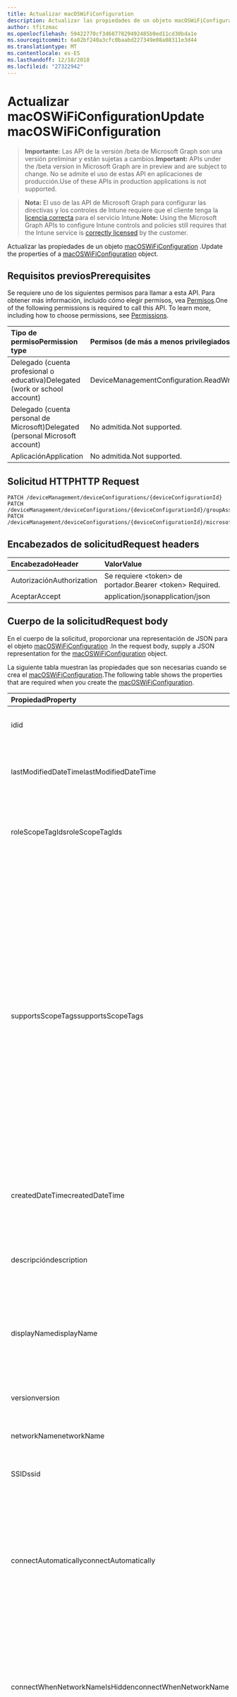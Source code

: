 ```yaml
---
title: Actualizar macOSWiFiConfiguration
description: Actualizar las propiedades de un objeto macOSWiFiConfiguration.
author: tfitzmac
ms.openlocfilehash: 59422770cf3d6877829492485b9ed11cd30bda1e
ms.sourcegitcommit: 6a82bf240a3cfc0baabd227349e08a08311e3d44
ms.translationtype: MT
ms.contentlocale: es-ES
ms.lasthandoff: 12/18/2018
ms.locfileid: "27322942"
---
```

# <a name="update-macoswificonfiguration"></a><span data-ttu-id="8a9e3-103">Actualizar macOSWiFiConfiguration</span><span class="sxs-lookup"><span data-stu-id="8a9e3-103">Update macOSWiFiConfiguration</span></span>

> <span data-ttu-id="8a9e3-104">**Importante:** Las API de la versión /beta de Microsoft Graph son una versión preliminar y están sujetas a cambios.</span><span class="sxs-lookup"><span data-stu-id="8a9e3-104">**Important:** APIs under the /beta version in Microsoft Graph are in preview and are subject to change.</span></span> <span data-ttu-id="8a9e3-105">No se admite el uso de estas API en aplicaciones de producción.</span><span class="sxs-lookup"><span data-stu-id="8a9e3-105">Use of these APIs in production applications is not supported.</span></span>

> <span data-ttu-id="8a9e3-106">**Nota:** El uso de las API de Microsoft Graph para configurar las directivas y los controles de Intune requiere que el cliente tenga la [licencia correcta](https://go.microsoft.com/fwlink/?linkid=839381) para el servicio Intune.</span><span class="sxs-lookup"><span data-stu-id="8a9e3-106">**Note:** Using the Microsoft Graph APIs to configure Intune controls and policies still requires that the Intune service is [correctly licensed](https://go.microsoft.com/fwlink/?linkid=839381) by the customer.</span></span>

<span data-ttu-id="8a9e3-107">Actualizar las propiedades de un objeto [macOSWiFiConfiguration](../resources/intune-deviceconfig-macoswificonfiguration.md) .</span><span class="sxs-lookup"><span data-stu-id="8a9e3-107">Update the properties of a [macOSWiFiConfiguration](../resources/intune-deviceconfig-macoswificonfiguration.md) object.</span></span>
## <a name="prerequisites"></a><span data-ttu-id="8a9e3-108">Requisitos previos</span><span class="sxs-lookup"><span data-stu-id="8a9e3-108">Prerequisites</span></span>
<span data-ttu-id="8a9e3-p102">Se requiere uno de los siguientes permisos para llamar a esta API. Para obtener más información, incluido cómo elegir permisos, vea [Permisos](/graph/permissions-reference).</span><span class="sxs-lookup"><span data-stu-id="8a9e3-p102">One of the following permissions is required to call this API. To learn more, including how to choose permissions, see [Permissions](/graph/permissions-reference).</span></span>

|<span data-ttu-id="8a9e3-111">Tipo de permiso</span><span class="sxs-lookup"><span data-stu-id="8a9e3-111">Permission type</span></span>|<span data-ttu-id="8a9e3-112">Permisos (de más a menos privilegiados)</span><span class="sxs-lookup"><span data-stu-id="8a9e3-112">Permissions (from most to least privileged)</span></span>|
|:---|:---|
|<span data-ttu-id="8a9e3-113">Delegado (cuenta profesional o educativa)</span><span class="sxs-lookup"><span data-stu-id="8a9e3-113">Delegated (work or school account)</span></span>|<span data-ttu-id="8a9e3-114">DeviceManagementConfiguration.ReadWrite.All</span><span class="sxs-lookup"><span data-stu-id="8a9e3-114">DeviceManagementConfiguration.ReadWrite.All</span></span>|
|<span data-ttu-id="8a9e3-115">Delegado (cuenta personal de Microsoft)</span><span class="sxs-lookup"><span data-stu-id="8a9e3-115">Delegated (personal Microsoft account)</span></span>|<span data-ttu-id="8a9e3-116">No admitida.</span><span class="sxs-lookup"><span data-stu-id="8a9e3-116">Not supported.</span></span>|
|<span data-ttu-id="8a9e3-117">Aplicación</span><span class="sxs-lookup"><span data-stu-id="8a9e3-117">Application</span></span>|<span data-ttu-id="8a9e3-118">No admitida.</span><span class="sxs-lookup"><span data-stu-id="8a9e3-118">Not supported.</span></span>|

## <a name="http-request"></a><span data-ttu-id="8a9e3-119">Solicitud HTTP</span><span class="sxs-lookup"><span data-stu-id="8a9e3-119">HTTP Request</span></span>
<!-- {
  "blockType": "ignored"
}
-->
``` http
PATCH /deviceManagement/deviceConfigurations/{deviceConfigurationId}
PATCH /deviceManagement/deviceConfigurations/{deviceConfigurationId}/groupAssignments/{deviceConfigurationGroupAssignmentId}/deviceConfiguration
PATCH /deviceManagement/deviceConfigurations/{deviceConfigurationId}/microsoft.graph.windowsDomainJoinConfiguration/networkAccessConfigurations/{deviceConfigurationId}
```

## <a name="request-headers"></a><span data-ttu-id="8a9e3-120">Encabezados de solicitud</span><span class="sxs-lookup"><span data-stu-id="8a9e3-120">Request headers</span></span>
|<span data-ttu-id="8a9e3-121">Encabezado</span><span class="sxs-lookup"><span data-stu-id="8a9e3-121">Header</span></span>|<span data-ttu-id="8a9e3-122">Valor</span><span class="sxs-lookup"><span data-stu-id="8a9e3-122">Value</span></span>|
|:---|:---|
|<span data-ttu-id="8a9e3-123">Autorización</span><span class="sxs-lookup"><span data-stu-id="8a9e3-123">Authorization</span></span>|<span data-ttu-id="8a9e3-124">Se requiere &lt;token&gt; de portador.</span><span class="sxs-lookup"><span data-stu-id="8a9e3-124">Bearer &lt;token&gt; Required.</span></span>|
|<span data-ttu-id="8a9e3-125">Aceptar</span><span class="sxs-lookup"><span data-stu-id="8a9e3-125">Accept</span></span>|<span data-ttu-id="8a9e3-126">application/json</span><span class="sxs-lookup"><span data-stu-id="8a9e3-126">application/json</span></span>|

## <a name="request-body"></a><span data-ttu-id="8a9e3-127">Cuerpo de la solicitud</span><span class="sxs-lookup"><span data-stu-id="8a9e3-127">Request body</span></span>
<span data-ttu-id="8a9e3-128">En el cuerpo de la solicitud, proporcionar una representación de JSON para el objeto [macOSWiFiConfiguration](../resources/intune-deviceconfig-macoswificonfiguration.md) .</span><span class="sxs-lookup"><span data-stu-id="8a9e3-128">In the request body, supply a JSON representation for the [macOSWiFiConfiguration](../resources/intune-deviceconfig-macoswificonfiguration.md) object.</span></span>

<span data-ttu-id="8a9e3-129">La siguiente tabla muestran las propiedades que son necesarias cuando se crea el [macOSWiFiConfiguration](../resources/intune-deviceconfig-macoswificonfiguration.md).</span><span class="sxs-lookup"><span data-stu-id="8a9e3-129">The following table shows the properties that are required when you create the [macOSWiFiConfiguration](../resources/intune-deviceconfig-macoswificonfiguration.md).</span></span>

|<span data-ttu-id="8a9e3-130">Propiedad</span><span class="sxs-lookup"><span data-stu-id="8a9e3-130">Property</span></span>|<span data-ttu-id="8a9e3-131">Tipo</span><span class="sxs-lookup"><span data-stu-id="8a9e3-131">Type</span></span>|<span data-ttu-id="8a9e3-132">Descripción</span><span class="sxs-lookup"><span data-stu-id="8a9e3-132">Description</span></span>|
|:---|:---|:---|
|<span data-ttu-id="8a9e3-133">id</span><span class="sxs-lookup"><span data-stu-id="8a9e3-133">id</span></span>|<span data-ttu-id="8a9e3-134">String</span><span class="sxs-lookup"><span data-stu-id="8a9e3-134">String</span></span>|<span data-ttu-id="8a9e3-135">Clave de la entidad.</span><span class="sxs-lookup"><span data-stu-id="8a9e3-135">Key of the entity.</span></span> <span data-ttu-id="8a9e3-136">Heredado de [deviceConfiguration](../resources/intune-deviceconfig-deviceconfiguration.md)</span><span class="sxs-lookup"><span data-stu-id="8a9e3-136">Inherited from [deviceConfiguration](../resources/intune-deviceconfig-deviceconfiguration.md)</span></span>|
|<span data-ttu-id="8a9e3-137">lastModifiedDateTime</span><span class="sxs-lookup"><span data-stu-id="8a9e3-137">lastModifiedDateTime</span></span>|<span data-ttu-id="8a9e3-138">DateTimeOffset</span><span class="sxs-lookup"><span data-stu-id="8a9e3-138">DateTimeOffset</span></span>|<span data-ttu-id="8a9e3-139">Fecha y hora en la que se modificó el objeto por última vez.</span><span class="sxs-lookup"><span data-stu-id="8a9e3-139">DateTime the object was last modified.</span></span> <span data-ttu-id="8a9e3-140">Heredado de [deviceConfiguration](../resources/intune-deviceconfig-deviceconfiguration.md)</span><span class="sxs-lookup"><span data-stu-id="8a9e3-140">Inherited from [deviceConfiguration](../resources/intune-deviceconfig-deviceconfiguration.md)</span></span>|
|<span data-ttu-id="8a9e3-141">roleScopeTagIds</span><span class="sxs-lookup"><span data-stu-id="8a9e3-141">roleScopeTagIds</span></span>|<span data-ttu-id="8a9e3-142">Colección String</span><span class="sxs-lookup"><span data-stu-id="8a9e3-142">String collection</span></span>|<span data-ttu-id="8a9e3-143">Lista de etiquetas de ámbito para esta instancia de entidad.</span><span class="sxs-lookup"><span data-stu-id="8a9e3-143">List of Scope Tags for this Entity instance.</span></span> <span data-ttu-id="8a9e3-144">Heredado de [deviceConfiguration](../resources/intune-deviceconfig-deviceconfiguration.md)</span><span class="sxs-lookup"><span data-stu-id="8a9e3-144">Inherited from [deviceConfiguration](../resources/intune-deviceconfig-deviceconfiguration.md)</span></span>|
|<span data-ttu-id="8a9e3-145">supportsScopeTags</span><span class="sxs-lookup"><span data-stu-id="8a9e3-145">supportsScopeTags</span></span>|<span data-ttu-id="8a9e3-146">Boolean</span><span class="sxs-lookup"><span data-stu-id="8a9e3-146">Boolean</span></span>|<span data-ttu-id="8a9e3-147">Indica si la configuración del dispositivo subyacente admite la asignación de etiquetas de ámbito.</span><span class="sxs-lookup"><span data-stu-id="8a9e3-147">Indicates whether or not the underlying Device Configuration supports the assignment of scope tags.</span></span> <span data-ttu-id="8a9e3-148">No se permite la asignación a la propiedad ScopeTags cuando este valor es false y entidades no estará visibles para los usuarios con ámbito.</span><span class="sxs-lookup"><span data-stu-id="8a9e3-148">Assigning to the ScopeTags property is not allowed when this value is false and entities will not be visible to scoped users.</span></span> <span data-ttu-id="8a9e3-149">Esto se produce para las directivas de heredado creadas en Silverlight y se puede resolver por eliminar y volver a crear la directiva en el Portal de Azure.</span><span class="sxs-lookup"><span data-stu-id="8a9e3-149">This occurs for Legacy policies created in Silverlight and can be resolved by deleting and recreating the policy in the Azure Portal.</span></span> <span data-ttu-id="8a9e3-150">Esta propiedad es de sólo lectura.</span><span class="sxs-lookup"><span data-stu-id="8a9e3-150">This property is read-only.</span></span> <span data-ttu-id="8a9e3-151">Heredado de [deviceConfiguration](../resources/intune-deviceconfig-deviceconfiguration.md)</span><span class="sxs-lookup"><span data-stu-id="8a9e3-151">Inherited from [deviceConfiguration](../resources/intune-deviceconfig-deviceconfiguration.md)</span></span>|
|<span data-ttu-id="8a9e3-152">createdDateTime</span><span class="sxs-lookup"><span data-stu-id="8a9e3-152">createdDateTime</span></span>|<span data-ttu-id="8a9e3-153">DateTimeOffset</span><span class="sxs-lookup"><span data-stu-id="8a9e3-153">DateTimeOffset</span></span>|<span data-ttu-id="8a9e3-154">Fecha y hora en la que se creó el objeto.</span><span class="sxs-lookup"><span data-stu-id="8a9e3-154">DateTime the object was created.</span></span> <span data-ttu-id="8a9e3-155">Heredado de [deviceConfiguration](../resources/intune-deviceconfig-deviceconfiguration.md)</span><span class="sxs-lookup"><span data-stu-id="8a9e3-155">Inherited from [deviceConfiguration](../resources/intune-deviceconfig-deviceconfiguration.md)</span></span>|
|<span data-ttu-id="8a9e3-156">descripción</span><span class="sxs-lookup"><span data-stu-id="8a9e3-156">description</span></span>|<span data-ttu-id="8a9e3-157">String</span><span class="sxs-lookup"><span data-stu-id="8a9e3-157">String</span></span>|<span data-ttu-id="8a9e3-158">Descripción proporcionada por el administrador de la configuración del dispositivo.</span><span class="sxs-lookup"><span data-stu-id="8a9e3-158">Admin provided description of the Device Configuration.</span></span> <span data-ttu-id="8a9e3-159">Heredado de [deviceConfiguration](../resources/intune-deviceconfig-deviceconfiguration.md)</span><span class="sxs-lookup"><span data-stu-id="8a9e3-159">Inherited from [deviceConfiguration](../resources/intune-deviceconfig-deviceconfiguration.md)</span></span>|
|<span data-ttu-id="8a9e3-160">displayName</span><span class="sxs-lookup"><span data-stu-id="8a9e3-160">displayName</span></span>|<span data-ttu-id="8a9e3-161">String</span><span class="sxs-lookup"><span data-stu-id="8a9e3-161">String</span></span>|<span data-ttu-id="8a9e3-162">Nombre proporcionado por el administrador de la configuración del dispositivo.</span><span class="sxs-lookup"><span data-stu-id="8a9e3-162">Admin provided name of the device configuration.</span></span> <span data-ttu-id="8a9e3-163">Heredado de [deviceConfiguration](../resources/intune-deviceconfig-deviceconfiguration.md)</span><span class="sxs-lookup"><span data-stu-id="8a9e3-163">Inherited from [deviceConfiguration](../resources/intune-deviceconfig-deviceconfiguration.md)</span></span>|
|<span data-ttu-id="8a9e3-164">version</span><span class="sxs-lookup"><span data-stu-id="8a9e3-164">version</span></span>|<span data-ttu-id="8a9e3-165">Int32</span><span class="sxs-lookup"><span data-stu-id="8a9e3-165">Int32</span></span>|<span data-ttu-id="8a9e3-166">Versión de la configuración del dispositivo.</span><span class="sxs-lookup"><span data-stu-id="8a9e3-166">Version of the device configuration.</span></span> <span data-ttu-id="8a9e3-167">Heredado de [deviceConfiguration](../resources/intune-deviceconfig-deviceconfiguration.md)</span><span class="sxs-lookup"><span data-stu-id="8a9e3-167">Inherited from [deviceConfiguration](../resources/intune-deviceconfig-deviceconfiguration.md)</span></span>|
|<span data-ttu-id="8a9e3-168">networkName</span><span class="sxs-lookup"><span data-stu-id="8a9e3-168">networkName</span></span>|<span data-ttu-id="8a9e3-169">String</span><span class="sxs-lookup"><span data-stu-id="8a9e3-169">String</span></span>|<span data-ttu-id="8a9e3-170">Nombre de red</span><span class="sxs-lookup"><span data-stu-id="8a9e3-170">Network Name</span></span>|
|<span data-ttu-id="8a9e3-171">SSID</span><span class="sxs-lookup"><span data-stu-id="8a9e3-171">ssid</span></span>|<span data-ttu-id="8a9e3-172">String</span><span class="sxs-lookup"><span data-stu-id="8a9e3-172">String</span></span>|<span data-ttu-id="8a9e3-173">Esto es el nombre de la red Wi-Fi que se difunde a todos los dispositivos.</span><span class="sxs-lookup"><span data-stu-id="8a9e3-173">This is the name of the Wi-Fi network that is broadcast to all devices.</span></span>|
|<span data-ttu-id="8a9e3-174">connectAutomatically</span><span class="sxs-lookup"><span data-stu-id="8a9e3-174">connectAutomatically</span></span>|<span data-ttu-id="8a9e3-175">Boolean</span><span class="sxs-lookup"><span data-stu-id="8a9e3-175">Boolean</span></span>|<span data-ttu-id="8a9e3-176">Conectar automáticamente cuando esta red esté en el intervalo.</span><span class="sxs-lookup"><span data-stu-id="8a9e3-176">Connect automatically when this network is in range.</span></span> <span data-ttu-id="8a9e3-177">Si se establece en true omitirá el símbolo del sistema del usuario y el dispositivo se conecte automáticamente a la red Wi-Fi.</span><span class="sxs-lookup"><span data-stu-id="8a9e3-177">Setting this to true will skip the user prompt and automatically connect the device to Wi-Fi network.</span></span>|
|<span data-ttu-id="8a9e3-178">connectWhenNetworkNameIsHidden</span><span class="sxs-lookup"><span data-stu-id="8a9e3-178">connectWhenNetworkNameIsHidden</span></span>|<span data-ttu-id="8a9e3-179">Boolean</span><span class="sxs-lookup"><span data-stu-id="8a9e3-179">Boolean</span></span>|<span data-ttu-id="8a9e3-180">Conectar cuando la red no sea de difusión su nombre (SSID).</span><span class="sxs-lookup"><span data-stu-id="8a9e3-180">Connect when the network is not broadcasting its name (SSID).</span></span> <span data-ttu-id="8a9e3-181">Cuando se establece en true, este perfil fuerza el dispositivo para conectarse a una red que no difundir su SSID para todos los dispositivos.</span><span class="sxs-lookup"><span data-stu-id="8a9e3-181">When set to true, this profile forces the device to connect to a network that doesn't broadcast its SSID to all devices.</span></span>|
|<span data-ttu-id="8a9e3-182">wiFiSecurityType</span><span class="sxs-lookup"><span data-stu-id="8a9e3-182">wiFiSecurityType</span></span>|[<span data-ttu-id="8a9e3-183">wiFiSecurityType</span><span class="sxs-lookup"><span data-stu-id="8a9e3-183">wiFiSecurityType</span></span>](../resources/intune-deviceconfig-wifisecuritytype.md)|<span data-ttu-id="8a9e3-184">Indica si el extremo de Wi-Fi utiliza un tipo de EAP en función de seguridad.</span><span class="sxs-lookup"><span data-stu-id="8a9e3-184">Indicates whether Wi-Fi endpoint uses an EAP based security type.</span></span> <span data-ttu-id="8a9e3-185">Los valores posibles son: `open`, `wpaPersonal`, `wpaEnterprise`, `wep`, `wpa2Personal`, `wpa2Enterprise`.</span><span class="sxs-lookup"><span data-stu-id="8a9e3-185">Possible values are: `open`, `wpaPersonal`, `wpaEnterprise`, `wep`, `wpa2Personal`, `wpa2Enterprise`.</span></span>|
|<span data-ttu-id="8a9e3-186">proxySettings</span><span class="sxs-lookup"><span data-stu-id="8a9e3-186">proxySettings</span></span>|[<span data-ttu-id="8a9e3-187">wiFiProxySetting</span><span class="sxs-lookup"><span data-stu-id="8a9e3-187">wiFiProxySetting</span></span>](../resources/intune-deviceconfig-wifiproxysetting.md)|<span data-ttu-id="8a9e3-188">Tipo de proxy para esta conexión Wi-Fi.</span><span class="sxs-lookup"><span data-stu-id="8a9e3-188">Proxy Type for this Wi-Fi connection.</span></span> <span data-ttu-id="8a9e3-189">Los valores posibles son: `none`, `manual` y `automatic`.</span><span class="sxs-lookup"><span data-stu-id="8a9e3-189">Possible values are: `none`, `manual`, `automatic`.</span></span>|
|<span data-ttu-id="8a9e3-190">proxyManualAddress</span><span class="sxs-lookup"><span data-stu-id="8a9e3-190">proxyManualAddress</span></span>|<span data-ttu-id="8a9e3-191">String</span><span class="sxs-lookup"><span data-stu-id="8a9e3-191">String</span></span>|<span data-ttu-id="8a9e3-192">Nombre de host DNS o dirección IP del servidor proxy cuando se selecciona la configuración manual.</span><span class="sxs-lookup"><span data-stu-id="8a9e3-192">IP Address or DNS hostname of the proxy server when manual configuration is selected.</span></span>|
|<span data-ttu-id="8a9e3-193">proxyManualPort</span><span class="sxs-lookup"><span data-stu-id="8a9e3-193">proxyManualPort</span></span>|<span data-ttu-id="8a9e3-194">Int32</span><span class="sxs-lookup"><span data-stu-id="8a9e3-194">Int32</span></span>|<span data-ttu-id="8a9e3-195">Puerto del servidor proxy cuando se selecciona la configuración manual.</span><span class="sxs-lookup"><span data-stu-id="8a9e3-195">Port of the proxy server when manual configuration is selected.</span></span>|
|<span data-ttu-id="8a9e3-196">proxyAutomaticConfigurationUrl</span><span class="sxs-lookup"><span data-stu-id="8a9e3-196">proxyAutomaticConfigurationUrl</span></span>|<span data-ttu-id="8a9e3-197">String</span><span class="sxs-lookup"><span data-stu-id="8a9e3-197">String</span></span>|<span data-ttu-id="8a9e3-198">URL de la secuencia de la configuración automática de servidor proxy cuando se selecciona la configuración automática.</span><span class="sxs-lookup"><span data-stu-id="8a9e3-198">URL of the proxy server automatic configuration script when automatic configuration is selected.</span></span> <span data-ttu-id="8a9e3-199">Normalmente, esta dirección URL es la ubicación del archivo PAC (configuración automática de Proxy).</span><span class="sxs-lookup"><span data-stu-id="8a9e3-199">This URL is typically the location of PAC (Proxy Auto Configuration) file.</span></span>|
|<span data-ttu-id="8a9e3-200">preSharedKey</span><span class="sxs-lookup"><span data-stu-id="8a9e3-200">preSharedKey</span></span>|<span data-ttu-id="8a9e3-201">String</span><span class="sxs-lookup"><span data-stu-id="8a9e3-201">String</span></span>|<span data-ttu-id="8a9e3-202">Ésta es la clave previamente compartida para la red Wi-Fi Personal WPA.</span><span class="sxs-lookup"><span data-stu-id="8a9e3-202">This is the pre-shared key for WPA Personal Wi-Fi network.</span></span>|



## <a name="response"></a><span data-ttu-id="8a9e3-203">Respuesta</span><span class="sxs-lookup"><span data-stu-id="8a9e3-203">Response</span></span>
<span data-ttu-id="8a9e3-204">Si tiene éxito, este método devuelve una `200 OK` código de respuesta y un objeto actualizado [macOSWiFiConfiguration](../resources/intune-deviceconfig-macoswificonfiguration.md) en el cuerpo de la respuesta.</span><span class="sxs-lookup"><span data-stu-id="8a9e3-204">If successful, this method returns a `200 OK` response code and an updated [macOSWiFiConfiguration](../resources/intune-deviceconfig-macoswificonfiguration.md) object in the response body.</span></span>

## <a name="example"></a><span data-ttu-id="8a9e3-205">Ejemplo</span><span class="sxs-lookup"><span data-stu-id="8a9e3-205">Example</span></span>
### <a name="request"></a><span data-ttu-id="8a9e3-206">Solicitud</span><span class="sxs-lookup"><span data-stu-id="8a9e3-206">Request</span></span>
<span data-ttu-id="8a9e3-207">Aquí tiene un ejemplo de la solicitud.</span><span class="sxs-lookup"><span data-stu-id="8a9e3-207">Here is an example of the request.</span></span>
``` http
PATCH https://graph.microsoft.com/beta/deviceManagement/deviceConfigurations/{deviceConfigurationId}
Content-type: application/json
Content-length: 680

{
  "lastModifiedDateTime": "2017-01-01T00:00:35.1329464-08:00",
  "roleScopeTagIds": [
    "Role Scope Tag Ids value"
  ],
  "supportsScopeTags": true,
  "description": "Description value",
  "displayName": "Display Name value",
  "version": 7,
  "networkName": "Network Name value",
  "ssid": "Ssid value",
  "connectAutomatically": true,
  "connectWhenNetworkNameIsHidden": true,
  "wiFiSecurityType": "wpaPersonal",
  "proxySettings": "manual",
  "proxyManualAddress": "Proxy Manual Address value",
  "proxyManualPort": 15,
  "proxyAutomaticConfigurationUrl": "https://example.com/proxyAutomaticConfigurationUrl/",
  "preSharedKey": "Pre Shared Key value"
}
```

### <a name="response"></a><span data-ttu-id="8a9e3-208">Respuesta</span><span class="sxs-lookup"><span data-stu-id="8a9e3-208">Response</span></span>
<span data-ttu-id="8a9e3-p116">Aquí tiene un ejemplo de la respuesta. Nota: Puede que el objeto de respuesta que aparece aquí se trunque para abreviar. Todas las propiedades se devolverán de una llamada real.</span><span class="sxs-lookup"><span data-stu-id="8a9e3-p116">Here is an example of the response. Note: The response object shown here may be truncated for brevity. All of the properties will be returned from an actual call.</span></span>
``` http
HTTP/1.1 200 OK
Content-Type: application/json
Content-Length: 849

{
  "@odata.type": "#microsoft.graph.macOSWiFiConfiguration",
  "id": "471203fb-03fb-4712-fb03-1247fb031247",
  "lastModifiedDateTime": "2017-01-01T00:00:35.1329464-08:00",
  "roleScopeTagIds": [
    "Role Scope Tag Ids value"
  ],
  "supportsScopeTags": true,
  "createdDateTime": "2017-01-01T00:02:43.5775965-08:00",
  "description": "Description value",
  "displayName": "Display Name value",
  "version": 7,
  "networkName": "Network Name value",
  "ssid": "Ssid value",
  "connectAutomatically": true,
  "connectWhenNetworkNameIsHidden": true,
  "wiFiSecurityType": "wpaPersonal",
  "proxySettings": "manual",
  "proxyManualAddress": "Proxy Manual Address value",
  "proxyManualPort": 15,
  "proxyAutomaticConfigurationUrl": "https://example.com/proxyAutomaticConfigurationUrl/",
  "preSharedKey": "Pre Shared Key value"
}
```





